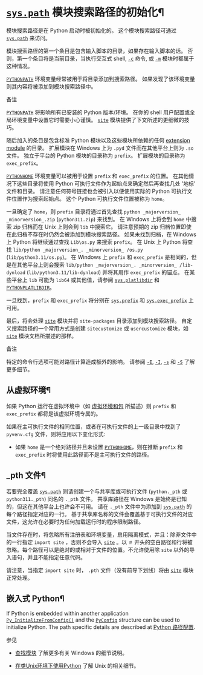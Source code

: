 # [`sys.path`](sys.md#sys.path "sys.path") 模块搜索路径的初始化¶

模块搜索路径是在 Python 启动时被初始化的。 这个模块搜索路径可通过 [`sys.path`](sys.md#sys.path "sys.path") 来访问。

模块搜索路径的第一个条目是包含输入脚本的目录，如果存在输入脚本的话。 否则，第一个条目将是当前目录，当执行交互式 shell, [`-c`](../using/cmdline.md#cmdoption-c) 命令, 或 [`-m`](../using/cmdline.md#cmdoption-m) 模块时都属于这种情况。

[`PYTHONPATH`](../using/cmdline.md#envvar-PYTHONPATH) 环境变量经常被用于将目录添加到搜索路径。 如果发现了该环境变量则其内容将被添加到模块搜索路径中。

备注

[`PYTHONPATH`](../using/cmdline.md#envvar-PYTHONPATH) 将影响所有已安装的 Python 版本/环境。 在你的 shell 用户配置或全局环境变量中设置它时需要小心谨慎。 [`site`](site.md#module-site "site: Module responsible for site-specific configuration.") 模块提供了下文所述的更细微的技巧。

随后加入的条目是包含标准 Python 模块以及这些模块所依赖的任何 [extension module](../glossary.md#term-extension-module) 的目录。 扩展模块在 Windows 上为 `.pyd` 文件而在其他平台上则为 `.so` 文件。 独立于平台的 Python 模块的目录称为 `prefix`。 扩展模块的目录称为 `exec_prefix`。

[`PYTHONHOME`](../using/cmdline.md#envvar-PYTHONHOME) 环境变量可以被用于设置 `prefix` 和 `exec_prefix` 的位置。 在其他情况下这些目录将使用 Python 可执行文件作为起始点来确定然后再查找几处 '地标' 文件和目录。 请注意任何符号链接也会被引入以便使用实际的 Python 可执行文件位置作为搜索起始点。 这个 Python 可执行文件位置被称为 `home`。

一旦确定了 `home`，则 `prefix` 目录将通过首先查找 `python _majorversion_ _minorversion_.zip` (`python311.zip`) 来找到。 在 Windows 上将会到 `home` 中搜索 zip 归档而在 Unix 上则会到 `lib` 中搜索它。 请注意预期的 zip 归档位置即使在此归档不存在时仍然会被添加到模块搜索路径。 如果未找到归档，在 Windows 上 Python 将继续通过查找 `Lib\os.py` 来搜索 `prefix`。 在 Unix 上 Python 将查找 `lib/python _majorversion_. _minorversion_ /os.py` (`lib/python3.11/os.py`)。 在 Windows 上 `prefix` 和 `exec_prefix` 是相同的，但是在其他平台上则会搜索 `lib/python _majorversion_. _minorversion_ /lib-dynload` (`lib/python3.11/lib-dynload`) 并将其用作 `exec_prefix` 的锚点。 在某些平台上 `lib` 可能为 `lib64` 或其他值，请参阅 [`sys.platlibdir`](sys.md#sys.platlibdir "sys.platlibdir") 和 [`PYTHONPLATLIBDIR`](../using/cmdline.md#envvar-PYTHONPLATLIBDIR)。

一旦找到，`prefix` 和 `exec_prefix` 将分别在 [`sys.prefix`](sys.md#sys.prefix "sys.prefix") 和 [`sys.exec_prefix`](sys.md#sys.exec_prefix "sys.exec_prefix") 上可用。

最后，将会处理 [`site`](site.md#module-site "site: Module responsible for site-specific configuration.") 模块并将 `site-packages` 目录添加到模块搜索路径。 自定义搜索路径的一个常用方式是创建 `sitecustomize` 或 `usercustomize` 模块，如 [`site`](site.md#module-site "site: Module responsible for site-specific configuration.") 模块文档所描述的那样。

备注

特定的命令行选项可能对路径计算造成额外的影响。 请参阅 [`-E`](../using/cmdline.md#cmdoption-E), [`-I`](../using/cmdline.md#cmdoption-I), [`-s`](../using/cmdline.md#cmdoption-s) 和 [`-S`](../using/cmdline.md#cmdoption-S) 了解更多细节。

## 从虚拟环境¶

如果 Python 运行在虚拟环境中（如 [虚拟环境和包](../tutorial/venv.md#tut-venv) 所描述）则 `prefix` 和 `exec_prefix` 都将是该虚拟环境专属的。

如果在主可执行文件的相同位置，或者在可执行文件的上一级目录中找到了 `pyvenv.cfg` 文件，则将应用以下变化形式:

  * 如果 `home` 是一个绝对路径并且未设置 [`PYTHONHOME`](../using/cmdline.md#envvar-PYTHONHOME)，则在推断 `prefix` 和 `exec_prefix` 时将使用此路径而不是主可执行文件的路径。

## _pth 文件¶

若要完全覆盖 [`sys.path`](sys.md#sys.path "sys.path") 则请创建一个与共享库或可执行文件 (`python._pth` 或 `python311._pth`) 同名的 `._pth` 文件。 共享库路径在 Windows 是始终是已知的，但这在其他平台上也许会不可用。 请在 `._pth` 文件中为添加到 [`sys.path`](sys.md#sys.path "sys.path") 的每个路径指定对应的一行。 基于共享库名称的文件会覆盖基于可执行文件的对应文件，这允许在必要时为任何加载运行时的程序限制路径。

当文件存在时，将忽略所有注册表和环境变量，启用隔离模式，并且：除非文件中的一行指定 `import site` ，否则不会导入 [`site`](site.md#module-site "site: Module responsible for site-specific configuration.") 。以 `＃` 开头的空白路径和行将被忽略。每个路径可以是绝对的或相对于文件的位置。不允许使用除 `site` 以外的导入语句，并且不能指定任意代码。

请注意，当指定 `import site` 时， `.pth` 文件（没有前导下划线）将由 [`site`](site.md#module-site "site: Module responsible for site-specific configuration.") 模块正常处理。

## 嵌入式 Python¶

If Python is embedded within another application [`Py_InitializeFromConfig()`](../c-api/init_config.md#c.Py_InitializeFromConfig "Py_InitializeFromConfig") and the [`PyConfig`](../c-api/init_config.md#c.PyConfig "PyConfig") structure can be used to initialize Python. The path specific details are described at [Python 路径配置](../c-api/init_config.md#init-path-config).

参见

  * [查找模块](../using/windows.md#windows-finding-modules) 了解更多有关 Windows 的细节说明。

  * [在类Unix环境下使用Python](../using/unix.md#using-on-unix) 了解 Unix 的相关细节。

